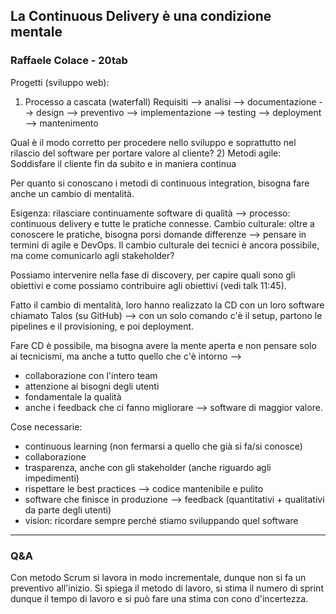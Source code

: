 ## La Continuous Delivery è una condizione mentale 
### Raffaele Colace - 20tab

Progetti (sviluppo web):
1) Processo a cascata (waterfall)
Requisiti --> analisi --> documentazione --> design --> preventivo -->
implementazione --> testing --> deployment --> mantenimento

Qual è il modo corretto per procedere nello sviluppo e soprattutto nel rilascio
del software per portare valore al cliente?
2) Metodi agile:
Soddisfare il cliente fin da subito e in maniera continua

Per quanto si conoscano i metodi di continuous integration, bisogna fare anche
un cambio di mentalità. 

Esigenza: rilasciare continuamente software di qualità --> processo: continuous
delivery e tutte le pratiche connesse.
Cambio culturale: oltre a conoscere le pratiche, bisogna porsi domande
differenze --> pensare in termini di agile e DevOps. Il cambio culturale dei
tecnici è ancora possibile, ma come comunicarlo agli stakeholder?

Possiamo intervenire nella fase di discovery, per capire quali sono gli
obiettivi e come possiamo contribuire agli obiettivi (vedi talk 11:45).

Fatto il cambio di mentalità, loro hanno realizzato la CD con un loro software
chiamato Talos (su GitHub) --> con un solo comando c'è il setup, partono le
pipelines e il provisioning, e poi deployment.

Fare CD è possibile, ma bisogna avere la mente aperta e non pensare solo ai
tecnicismi, ma anche a tutto quello che c'è intorno --> 
- collaborazione con l'intero team
- attenzione ai bisogni degli utenti
- fondamentale la qualità
- anche i feedback che ci fanno migliorare 
--> software di maggior valore.

Cose necessarie:
- continuous learning (non fermarsi a quello che già si fa/si conosce)
- collaborazione
- trasparenza, anche con gli stakeholder (anche riguardo agli impedimenti) 
- rispettare le best practices --> codice mantenibile e pulito
- software che finisce in produzione --> feedback (quantitativi + qualitativi da
  parte degli utenti)
- vision: ricordare sempre perché stiamo sviluppando quel software

---

### Q&A
Con metodo Scrum si lavora in modo incrementale, dunque non si fa un preventivo
all'inizio. Si spiega il metodo di lavoro, si stima il numero di sprint dunque
il tempo di lavoro e si può fare una stima con cono d'incertezza.
